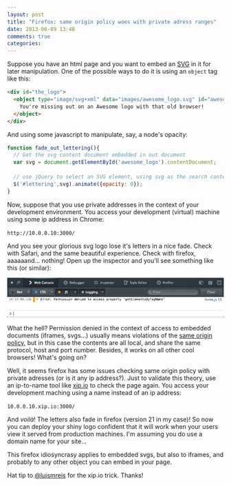 ```yaml
---
layout: post
title: "Firefox: same origin policy woes with private adress ranges"
date: 2013-06-09 13:48
comments: true
categories: 
---
```


Suppose you have an html page and you want to embed an [SVG](http://css-tricks.com/using-svg/) in it for later manipulation. One of the possible ways to do it is using an `object` tag like this:

``` html
<div id="the_logo">
  <object type="image/svg+xml" data="images/awesome_logo.svg" id="awesome_logo">
    You're missing out on an Awesome logo with that old browser!
  </object>
</div>
```

And using some javascript to manipulate, say, a node's opacity:
``` javascript
function fade_out_lettering(){
  // Get the svg content document embedded in out document 
  var svg = document.getElementById('awesome_logo').contentDocument;

  // use jQuery to select an SVG element, using svg as the search context
  $('#lettering',svg).animate({opacity: 0});
}
```

Now, suppose that you use private addresses in the context of your development environment. You access your development (virtual) machine using some ip address in Chrome:

`http://10.0.0.10:3000/`

And you see your glorious svg logo lose it's letters in a nice fade. Check with Safari, and the same beautiful experience. Check with firefox, aaaaaand... nothing!
Open up the inspector and you'll see something like this (or similar):

![Firefox](/images/firefox_inspector.png)

What the hell? Permission denied in the context of access to embedded documents (iframes, svgs...) usually means violations of the [same origin policy](http://en.wikipedia.org/wiki/Same_origin_policy), but in this case the contents are all local, and share the same protocol, host and port number. Besides, it works on all other cool browsers! What's going on?

Well, it seems firefox has some issues checking same origin policy with private adresses (or is it any ip address?). Just to validate this theory, use an ip-to-name tool like [xip.io](http://xip.io) to check the page again. You access your development maching using a name instead of an ip address:

`10.0.0.10.xip.io:3000/`

And _voilà_! The letters also fade in firefox (version 21 in my case)! So now you can deploy your shiny logo confident that it will work when your users view it served from production machines. I'm assuming you do use a domain name for your site...

This firefox idiosyncrasy applies to embedded svgs, but also to iframes, and probably to any other object you can embed in your page.

Hat tip to [@luismreis](http://twitter.com/luismreis) for the xip.io trick. Thanks!
